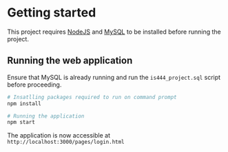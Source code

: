 # Getting started
This project requires [NodeJS](https://nodejs.org/en/download/) and [MySQL](https://www.mysql.com/downloads/) to be installed before running the project.

## Running the web application
Ensure that MySQL is already running and run the `is444_project.sql` script before proceeding.

```sh
# Insatlling packages required to run on command prompt
npm install

# Running the application
npm start
```

The application is now accessible at `http://localhost:3000/pages/login.html`
